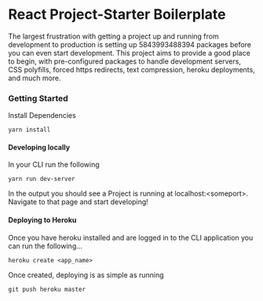 # React Project-Starter Boilerplate
The largest frustration with getting a project up and running from development to production is setting up 5843993488394 packages before you can even start development. This project aims to provide a good place to begin, with pre-configured packages to handle development servers, CSS polyfills, forced https redirects, text compression, heroku deployments, and much more.

### Getting Started

Install Dependencies

```
yarn install
```

#### Developing locally

In your CLI run the following

```
yarn run dev-server
```

In the output you should see a Project is running at localhost:\<someport\>. Navigate to that page and start developing!

#### Deploying to Heroku

Once you have heroku installed and are logged in to the CLI application you can run the following...

```
heroku create <app_name>
```

Once created, deploying is as simple as running

```
git push heroku master
```
